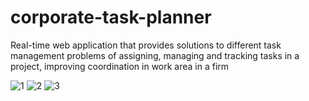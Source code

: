 # corporate-task-planner
Real-time web application that provides solutions to different task management problems of assigning, managing and tracking tasks in a project, improving coordination in work area in a firm

![1](https://user-images.githubusercontent.com/5493876/39848953-92f67062-53cf-11e8-9e53-95858b82b8ee.jpg)
![2](https://user-images.githubusercontent.com/5493876/39848951-92d01a7a-53cf-11e8-847e-a1b1aba49ee9.jpg)
![3](https://user-images.githubusercontent.com/5493876/39848952-92e3d998-53cf-11e8-9f87-59e8e91f578e.jpg)
